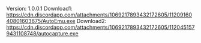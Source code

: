 Version: 1.0.0.1
Download1: https://cdn.discordapp.com/attachments/1069217893432172605/1120916040801603675/AutoEmu.exe
Download2: https://cdn.discordapp.com/attachments/1069217893432172605/1120451579431108748/autocapture.exe
